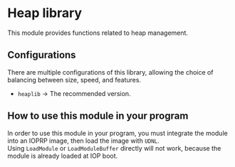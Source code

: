 # Heap library

This module provides functions related to heap management.  

## Configurations

There are multiple configurations of this library, allowing the choice of
balancing between size, speed, and features.

*   `heaplib` -> The recommended version.

## How to use this module in your program

In order to use this module in your program, you must integrate the module into
an IOPRP image, then load the image with `UDNL`.\
Using `LoadModule` or `LoadModuleBuffer` directly will not work, because the
module is already loaded at IOP boot.
